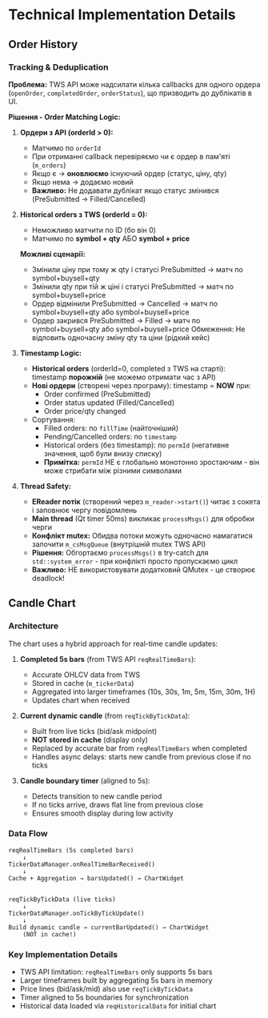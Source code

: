# Technical Implementation Details

## Order History 

### Tracking & Deduplication

**Проблема:** TWS API може надсилати кілька callbacks для одного ордера (`openOrder`, `completedOrder`, `orderStatus`), що призводить до дублікатів в UI.

**Рішення - Order Matching Logic:**

1. **Ордери з API (orderId > 0):**
    - Матчимо по `orderId`
    - При отриманні callback перевіряємо чи є ордер в пам'яті (`m_orders`)
    - Якщо є → **оновлюємо** існуючий ордер (статус, ціну, qty)
    - Якщо нема → додаємо новий
    - **Важливо:** Не додавати дублікат якщо статус змінився (PreSubmitted → Filled/Cancelled)

2. **Historical orders з TWS (orderId = 0):**
    - Неможливо матчити по ID (бо він 0)
    - Матчимо по **symbol + qty** АБО **symbol + price**

   **Можливі сценарії:**
    - Змінили ціну при тому ж qty і статусі PreSubmitted → матч по symbol+buysell+qty
    - Змінили qty при тій ж ціні і статусі PreSubmitted → матч по symbol+buysell+price
    - Ордер відмінили PreSubmitted → Cancelled → матч по symbol+buysell+qty або symbol+buysell+price
    - Ордер закрився PreSubmitted → Filled → матч по symbol+buysell+qty або symbol+buysell+price
      Обмеження: Не відловить одночасну зміну qty та ціни (рідкий кейс)

3. **Timestamp Logic:**
    - **Historical orders** (orderId=0, completed з TWS на старті): timestamp **порожній** (не можемо отримати час з API)
    - **Нові ордери** (створені через програму): timestamp = **NOW** при:
        - Order confirmed (PreSubmitted)
        - Order status updated (Filled/Cancelled)
        - Order price/qty changed
    - Сортування:
        - Filled orders: по `fillTime` (найточніший)
        - Pending/Cancelled orders: по `timestamp`
        - Historical orders (без timestamp): по `permId` (негативне значення, щоб були внизу списку)
        - **Примітка:** `permId` НЕ є глобально монотонно зростаючим - він може стрибати між різними символами

4. **Thread Safety:**
    - **EReader потік** (створений через `m_reader->start()`) читає з сокета і заповнює чергу повідомлень
    - **Main thread** (Qt timer 50ms) викликає `processMsgs()` для обробки черги
    - **Конфлікт mutex:** Обидва потоки можуть одночасно намагатися залочити `m_csMsgQueue` (внутрішній mutex TWS API)
    - **Рішення:** Обгортаємо `processMsgs()` в try-catch для `std::system_error` - при конфлікті просто пропускаємо цикл
    - **Важливо:** НЕ використовувати додатковий QMutex - це створює deadlock!


## Candle Chart

### Architecture

The chart uses a hybrid approach for real-time candle updates:

1. **Completed 5s bars** (from TWS API `reqRealTimeBars`):
   - Accurate OHLCV data from TWS
   - Stored in cache (`m_tickerData`)
   - Aggregated into larger timeframes (10s, 30s, 1m, 5m, 15m, 30m, 1H)
   - Updates chart when received

2. **Current dynamic candle** (from `reqTickByTickData`):
   - Built from live ticks (bid/ask midpoint)
   - **NOT stored in cache** (display only)
   - Replaced by accurate bar from `reqRealTimeBars` when completed
   - Handles async delays: starts new candle from previous close if no ticks

3. **Candle boundary timer** (aligned to 5s):
   - Detects transition to new candle period
   - If no ticks arrive, draws flat line from previous close
   - Ensures smooth display during low activity

### Data Flow

```
reqRealTimeBars (5s completed bars)
    ↓
TickerDataManager.onRealTimeBarReceived()
    ↓
Cache + Aggregation → barsUpdated() → ChartWidget


reqTickByTickData (live ticks)
    ↓
TickerDataManager.onTickByTickUpdate()
    ↓
Build dynamic candle → currentBarUpdated() → ChartWidget
    (NOT in cache!)
```

### Key Implementation Details

- TWS API limitation: `reqRealTimeBars` only supports 5s bars
- Larger timeframes built by aggregating 5s bars in memory
- Price lines (bid/ask/mid) also use `reqTickByTickData`
- Timer aligned to 5s boundaries for synchronization
- Historical data loaded via `reqHistoricalData` for initial chart
